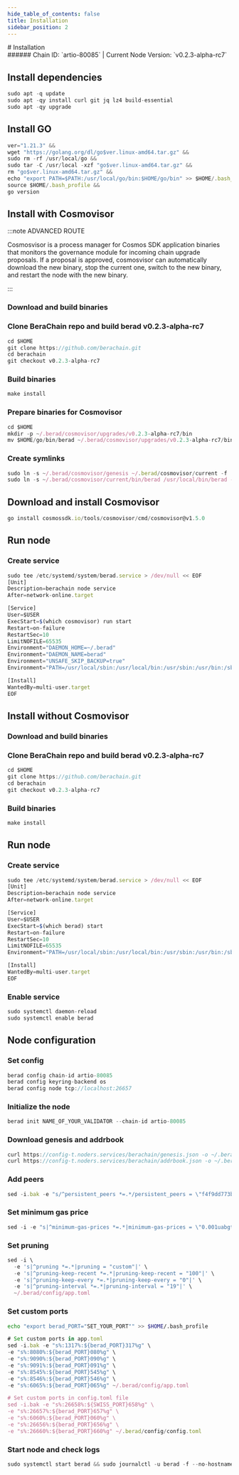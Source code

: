 ```yaml
---
hide_table_of_contents: false
title: Installation
sidebar_position: 2
---
```


<div class="h1-with-icon icon-berachain">
# Installation
</div>
###### Chain ID: `artio-80085` | Current Node Version: `v0.2.3-alpha-rc7`

## Install dependencies

```js
sudo apt -q update
sudo apt -qy install curl git jq lz4 build-essential
sudo apt -qy upgrade
```

## Install GO
```js
ver="1.21.3" &&
wget "https://golang.org/dl/go$ver.linux-amd64.tar.gz" &&
sudo rm -rf /usr/local/go &&
sudo tar -C /usr/local -xzf "go$ver.linux-amd64.tar.gz" &&
rm "go$ver.linux-amd64.tar.gz" &&
echo "export PATH=$PATH:/usr/local/go/bin:$HOME/go/bin" >> $HOME/.bash_profile &&
source $HOME/.bash_profile &&
go version
```

## Install with Cosmovisor
:::note ADVANCED ROUTE

Cosmosvisor is a process manager for Cosmos SDK application binaries that monitors the governance module for incoming chain upgrade proposals. If a proposal is approved, cosmosvisor can automatically download the new binary, stop the current one, switch to the new binary, and restart the node with the new binary.

:::
### Download and build binaries
### Clone BeraChain repo and build berad v0.2.3-alpha-rc7
```js
cd $HOME
git clone https://github.com/berachain.git
cd berachain
git checkout v0.2.3-alpha-rc7
```

### Build binaries
```js
make install
```
### Prepare binaries for Cosmovisor
```js
cd $HOME
mkdir -p ~/.berad/cosmovisor/upgrades/v0.2.3-alpha-rc7/bin
mv $HOME/go/bin/berad ~/.berad/cosmovisor/upgrades/v0.2.3-alpha-rc7/bin/
```

### Create symlinks
```js
sudo ln -s ~/.berad/cosmovisor/genesis ~/.berad/cosmovisor/current -f
sudo ln -s ~/.berad/cosmovisor/current/bin/berad /usr/local/bin/berad -f
```

## Download and install Cosmovisor
```js
go install cosmossdk.io/tools/cosmovisor/cmd/cosmovisor@v1.5.0
```

## Run node
### Create service
```js
sudo tee /etc/systemd/system/berad.service > /dev/null << EOF
[Unit]
Description=berachain node service
After=network-online.target

[Service]
User=$USER
ExecStart=$(which cosmovisor) run start
Restart=on-failure
RestartSec=10
LimitNOFILE=65535
Environment="DAEMON_HOME=~/.berad"
Environment="DAEMON_NAME=berad"
Environment="UNSAFE_SKIP_BACKUP=true"
Environment="PATH=/usr/local/sbin:/usr/local/bin:/usr/sbin:/usr/bin:/sbin:/bin:/usr/games:/usr/local/games:/snap/bin:~/.berad/cosmovisor/current/bin"

[Install]
WantedBy=multi-user.target
EOF
```

## Install without Cosmovisor

### Download and build binaries
### Clone BeraChain repo and build berad v0.2.3-alpha-rc7
```js
cd $HOME
git clone https://github.com/berachain.git
cd berachain
git checkout v0.2.3-alpha-rc7
```

### Build binaries
```js
make install
```

## Run node
### Create service
```js
sudo tee /etc/systemd/system/berad.service > /dev/null << EOF
[Unit]
Description=berachain node service
After=network-online.target

[Service]
User=$USER
ExecStart=$(which berad) start
Restart=on-failure
RestartSec=10
LimitNOFILE=65535
Environment="PATH=/usr/local/sbin:/usr/local/bin:/usr/sbin:/usr/bin:/sbin:/bin:/usr/games:/usr/local/games:/snap/bin"

[Install]
WantedBy=multi-user.target
EOF
```

### Enable service
```js
sudo systemctl daemon-reload
sudo systemctl enable berad
```

## Node configuration
### Set config
```js
berad config chain-id artio-80085
berad config keyring-backend os
berad config node tcp://localhost:26657
```

### Initialize the node
```js
berad init NAME_OF_YOUR_VALIDATOR --chain-id artio-80085
```

### Download genesis and addrbook
```js
curl https://config-t.noders.services/berachain/genesis.json -o ~/.berad/config/genesis.json
curl https://config-t.noders.services/berachain/addrbook.json -o ~/.berad/config/addrbook.json
```
### Add peers
```js
sed -i.bak -e "s/^persistent_peers *=.*/persistent_peers = \"f4f9dd773bad1363cbc85ce7534bfd172c2d83b4@berachain-t-rpc.noders.services:16656\"/" ~/.berad/config/config.toml
```

### Set minimum gas price
```js
sed -i -e "s|^minimum-gas-prices *=.*|minimum-gas-prices = \"0.001uabgt\"|" ~/.berad/config/app.toml
```
### Set pruning
```js
sed -i \
  -e 's|^pruning *=.*|pruning = "custom"|' \
  -e 's|^pruning-keep-recent *=.*|pruning-keep-recent = "100"|' \
  -e 's|^pruning-keep-every *=.*|pruning-keep-every = "0"|' \
  -e 's|^pruning-interval *=.*|pruning-interval = "19"|' \
  ~/.berad/config/app.toml
```

### Set custom ports

```bash
echo "export berad_PORT="SET_YOUR_PORT"" >> $HOME/.bash_profile
```

```js
# Set custom ports in app.toml
sed -i.bak -e "s%:1317%:${berad_PORT}317%g" \
-e "s%:8080%:${berad_PORT}080%g" \
-e "s%:9090%:${berad_PORT}090%g" \
-e "s%:9091%:${berad_PORT}091%g" \
-e "s%:8545%:${berad_PORT}545%g" \
-e "s%:8546%:${berad_PORT}546%g" \
-e "s%:6065%:${berad_PORT}065%g" ~/.berad/config/app.toml

# Set custom ports in config.toml file
sed -i.bak -e "s%:26658%:${SWISS_PORT}658%g" \
-e "s%:26657%:${berad_PORT}657%g" \
-e "s%:6060%:${berad_PORT}060%g" \
-e "s%:26656%:${berad_PORT}656%g" \
-e "s%:26660%:${berad_PORT}660%g" ~/.berad/config/config.toml
```

### Start node and check logs
```js
sudo systemctl start berad && sudo journalctl -u berad -f --no-hostname -o cat
```
